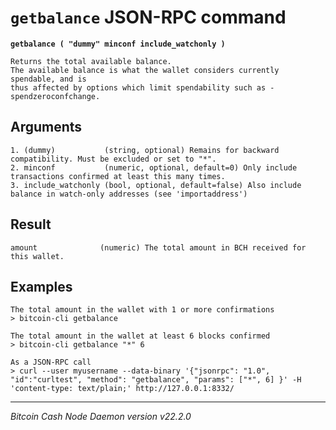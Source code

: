 `getbalance` JSON-RPC command
=============================

**`getbalance ( "dummy" minconf include_watchonly )`**

```
Returns the total available balance.
The available balance is what the wallet considers currently spendable, and is
thus affected by options which limit spendability such as -spendzeroconfchange.
```

Arguments
---------

```
1. (dummy)           (string, optional) Remains for backward compatibility. Must be excluded or set to "*".
2. minconf           (numeric, optional, default=0) Only include transactions confirmed at least this many times.
3. include_watchonly (bool, optional, default=false) Also include balance in watch-only addresses (see 'importaddress')
```

Result
------

```
amount              (numeric) The total amount in BCH received for this wallet.
```

Examples
--------

```
The total amount in the wallet with 1 or more confirmations
> bitcoin-cli getbalance

The total amount in the wallet at least 6 blocks confirmed
> bitcoin-cli getbalance "*" 6

As a JSON-RPC call
> curl --user myusername --data-binary '{"jsonrpc": "1.0", "id":"curltest", "method": "getbalance", "params": ["*", 6] }' -H 'content-type: text/plain;' http://127.0.0.1:8332/
```

***

*Bitcoin Cash Node Daemon version v22.2.0*
